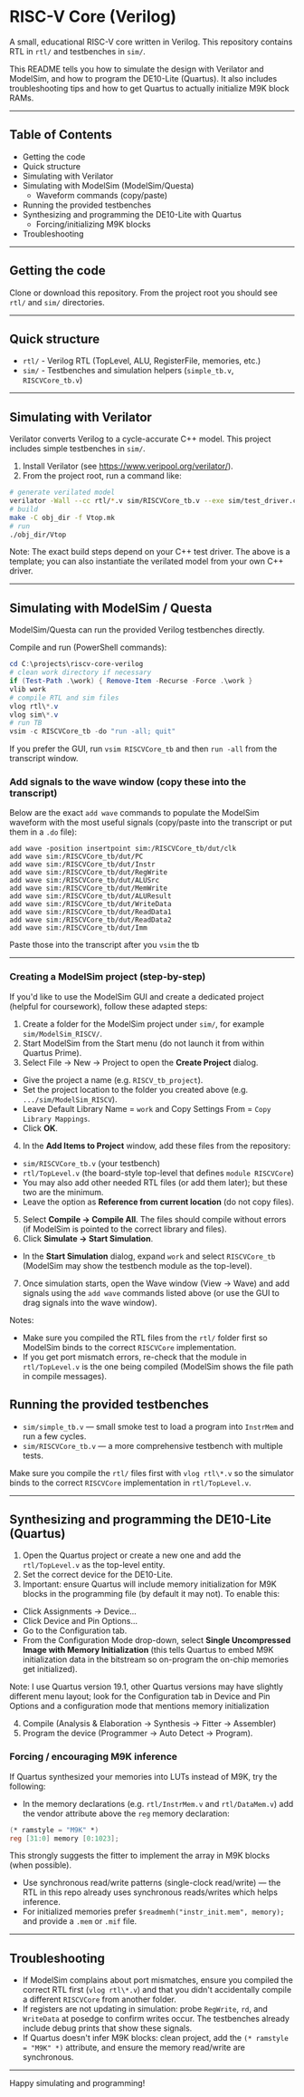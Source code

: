 # RISC-V Core (Verilog)

A small, educational RISC-V core written in Verilog. This repository contains RTL in `rtl/` and testbenches in `sim/`.

This README tells you how to simulate the design with Verilator and ModelSim, and how to program the DE10-Lite (Quartus). It also includes troubleshooting tips and how to get Quartus to actually initialize M9K block RAMs.

---

## Table of Contents

- Getting the code
- Quick structure
- Simulating with Verilator
- Simulating with ModelSim (ModelSim/Questa)
  - Waveform commands (copy/paste)
- Running the provided testbenches
- Synthesizing and programming the DE10-Lite with Quartus
  - Forcing/initializing M9K blocks
- Troubleshooting

---

## Getting the code

Clone or download this repository. From the project root you should see `rtl/` and `sim/` directories.

---

## Quick structure

- `rtl/` - Verilog RTL (TopLevel, ALU, RegisterFile, memories, etc.)
- `sim/` - Testbenches and simulation helpers (`simple_tb.v`, `RISCVCore_tb.v`)

---

## Simulating with Verilator

Verilator converts Verilog to a cycle-accurate C++ model. This project includes simple testbenches in `sim/`.

1. Install Verilator (see https://www.veripool.org/verilator/).
2. From the project root, run a command like:

```bash
# generate verilated model
verilator -Wall --cc rtl/*.v sim/RISCVCore_tb.v --exe sim/test_driver.cpp
# build
make -C obj_dir -f Vtop.mk
# run
./obj_dir/Vtop
```

Note: The exact build steps depend on your C++ test driver. The above is a template; you can also instantiate the verilated model from your own C++ driver.

---

## Simulating with ModelSim / Questa

ModelSim/Questa can run the provided Verilog testbenches directly.

Compile and run (PowerShell commands):

```powershell
cd C:\projects\riscv-core-verilog
# clean work directory if necessary
if (Test-Path .\work) { Remove-Item -Recurse -Force .\work }
vlib work
# compile RTL and sim files
vlog rtl\*.v
vlog sim\*.v
# run TB
vsim -c RISCVCore_tb -do "run -all; quit"
```

If you prefer the GUI, run `vsim RISCVCore_tb` and then `run -all` from the transcript window.

### Add signals to the wave window (copy these into the transcript)

Below are the exact `add wave` commands to populate the ModelSim waveform with the most useful signals (copy/paste into the transcript or put them in a `.do` file):

```
add wave -position insertpoint sim:/RISCVCore_tb/dut/clk
add wave sim:/RISCVCore_tb/dut/PC
add wave sim:/RISCVCore_tb/dut/Instr
add wave sim:/RISCVCore_tb/dut/RegWrite
add wave sim:/RISCVCore_tb/dut/ALUSrc
add wave sim:/RISCVCore_tb/dut/MemWrite
add wave sim:/RISCVCore_tb/dut/ALUResult
add wave sim:/RISCVCore_tb/dut/WriteData
add wave sim:/RISCVCore_tb/dut/ReadData1
add wave sim:/RISCVCore_tb/dut/ReadData2
add wave sim:/RISCVCore_tb/dut/Imm
```

Paste those into the transcript after you `vsim` the tb

---

### Creating a ModelSim project (step-by-step)

If you'd like to use the ModelSim GUI and create a dedicated project (helpful for coursework), follow these adapted steps:

1. Create a folder for the ModelSim project under `sim/`, for example `sim/ModelSim_RISCV/`.
2. Start ModelSim from the Start menu (do not launch it from within Quartus Prime).
3. Select File → New → Project to open the **Create Project** dialog.
  - Give the project a name (e.g. `RISCV_tb_project`).
  - Set the project location to the folder you created above (e.g. `.../sim/ModelSim_RISCV`).
  - Leave Default Library Name = `work` and Copy Settings From = `Copy Library Mappings`.
  - Click **OK**.
4. In the **Add Items to Project** window, add these files from the repository:
  - `sim/RISCVCore_tb.v` (your testbench)
  - `rtl/TopLevel.v` (the board-style top-level that defines `module RISCVCore`)
  - You may also add other needed RTL files (or add them later); but these two are the minimum.
  - Leave the option as **Reference from current location** (do not copy files).
5. Select **Compile → Compile All**. The files should compile without errors (if ModelSim is pointed to the correct library and files).
6. Click **Simulate → Start Simulation**.
  - In the **Start Simulation** dialog, expand `work` and select `RISCVCore_tb` (ModelSim may show the testbench module as the top-level).
7. Once simulation starts, open the Wave window (View → Wave) and add signals using the `add wave` commands listed above (or use the GUI to drag signals into the wave window).

Notes:
- Make sure you compiled the RTL files from the `rtl/` folder first so ModelSim binds to the correct `RISCVCore` implementation.
- If you get port mismatch errors, re-check that the module in `rtl/TopLevel.v` is the one being compiled (ModelSim shows the file path in compile messages).


## Running the provided testbenches

- `sim/simple_tb.v` — small smoke test to load a program into `InstrMem` and run a few cycles.
- `sim/RISCVCore_tb.v` — a more comprehensive testbench with multiple tests.

Make sure you compile the `rtl/` files first with `vlog rtl\*.v` so the simulator binds to the correct `RISCVCore` implementation in `rtl/TopLevel.v`.

---

## Synthesizing and programming the DE10-Lite (Quartus)

1. Open the Quartus project or create a new one and add the `rtl/TopLevel.v` as the top-level entity.
2. Set the correct device for the DE10-Lite.
3. Important: ensure Quartus will include memory initialization for M9K blocks in the programming file (by default it may not). To enable this:

- Click Assignments → Device...
- Click Device and Pin Options...
- Go to the Configuration tab.
- From the Configuration Mode drop-down, select **Single Uncompressed Image with Memory Initialization** (this tells Quartus to embed M9K initialization data in the bitstream so on-program the on-chip memories get initialized). 

Note: I use Quartus version 19.1, other Quartus versions may have slightly different menu layout; look for the Configuration tab in Device and Pin Options and a configuration mode that mentions memory initialization

4. Compile (Analysis & Elaboration -> Synthesis -> Fitter -> Assembler)
5. Program the device (Programmer -> Auto Detect -> Program).

### Forcing / encouraging M9K inference

If Quartus synthesized your memories into LUTs instead of M9K, try the following:

- In the memory declarations (e.g. `rtl/InstrMem.v` and `rtl/DataMem.v`) add the vendor attribute above the `reg` memory declaration:

```verilog
(* ramstyle = "M9K" *)
reg [31:0] memory [0:1023];
```

This strongly suggests the fitter to implement the array in M9K blocks (when possible).

- Use synchronous read/write patterns (single-clock read/write) — the RTL in this repo already uses synchronous reads/writes which helps inference.
- For initialized memories prefer `$readmemh("instr_init.mem", memory);` and provide a `.mem` or `.mif` file.

---

## Troubleshooting

- If ModelSim complains about port mismatches, ensure you compiled the correct RTL first (`vlog rtl\*.v`) and that you didn't accidentally compile a different `RISCVCore` from another folder.
- If registers are not updating in simulation: probe `RegWrite`, `rd`, and `WriteData` at posedge to confirm writes occur. The testbenches already include debug prints that show these signals.
- If Quartus doesn't infer M9K blocks: clean project, add the `(* ramstyle = "M9K" *)` attribute, and ensure the memory read/write are synchronous.

---

Happy simulating and programming!
